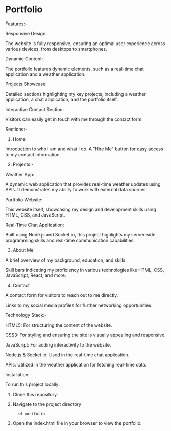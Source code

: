 # Portfolio

Features:-

Responsive Design: 

The website is fully responsive, ensuring an optimal user experience across various devices, from desktops to smartphones.

Dynamic Content: 

The portfolio features dynamic elements, such as a real-time chat application and a weather application.

Projects Showcase:

Detailed sections highlighting my key projects, including a weather application, a chat application, and the portfolio itself.

Interactive Contact Section:

Visitors can easily get in touch with me through the contact form.

Sections:-

1. Home
   
  Introduction to who I am and what I do.
A "Hire Me" button for easy access to my contact information.

2. Projects:-

Weather App: 
 
 A dynamic web application that provides real-time weather updates using APIs. It demonstrates my ability to work with external data sources.

Portfolio Website: 

This website itself, showcasing my design and development skills using HTML, CSS, and JavaScript.

Real-Time Chat Application: 

Built using Node.js and Socket.io, this project highlights my server-side programming skills and real-time communication capabilities.

3. About Me

A brief overview of my background, education, and skills.

Skill bars indicating my proficiency in various technologies like HTML, CSS, JavaScript, React, and more.

4. Contact

A contact form for visitors to reach out to me directly.

Links to my social media profiles for further networking opportunities.

Technology Stack:-

HTML5:    For structuring the content of the website.

CSS3:     For styling and ensuring the site is visually appealing and responsive.

JavaScript:    For adding interactivity to the website.

Node.js & Socket.io:     Used in the real-time chat application.

APIs:      Utilized in the weather application for fetching real-time data.


Installation:-

To run this project locally:

1. Clone this repository.


2. Navigate to the project directory

         cd portfolio

3. Open the index.html file in your browser to view the portfolio.
